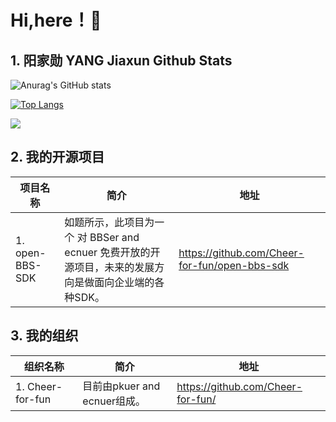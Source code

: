 # Hi,here！👋
## 1. 阳家勋 YANG Jiaxun Github Stats
![Anurag's GitHub stats](https://github-readme-stats.vercel.app/api?username=ModestYjx&show_icons=true)

[![Top Langs](https://github-readme-stats.vercel.app/api/top-langs/?username=ModestYjx&layout=compact)](https://github.com/anuraghazra/github-readme-stats)

![](https://visitor-badge.glitch.me/badge?page_id=ModestYjx.readme)
## 2. 我的开源项目
| 项目名称     | 简介                                                         | 地址                                          |
| ---------------- | ------------------------------------------------------------ | --------------------------------------------- |
| 1. open-BBS-SDK  | 如题所示，此项目为一个 对 BBSer and ecnuer 免费开放的开源项目，未来的发展方向是做面向企业端的各种SDK。 | https://github.com/Cheer-for-fun/open-bbs-sdk |

## 3. 我的组织
| 组织名称         | 简介                         | 地址                                          |
| ---------------- | ---------------------------- | --------------------------------------------- |
| 1. Cheer-for-fun | 目前由pkuer and ecnuer组成。 | https://github.com/Cheer-for-fun/ |

